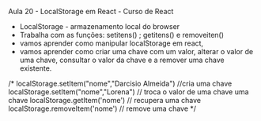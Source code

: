 Aula 20 - LocalStorage em React - Curso de React 

- LocalStorage - armazenamento local do browser
- Trabalha com as funções: setitens() ; getitens() e removeiten()
- vamos aprender como manipular localStorage em react,  
- vamos aprender como criar uma chave com um valor, alterar o valor de uma chave, consultar o valor da chave e a remover uma chave existente.

/* 
  localStorage.setItem("nome","Darcisio Almeida") //cria uma chave
  localStorage.setItem("nome","Lorena") // troca o valor de uma chave uma chave
  localStorage.getItem('nome') // recupera uma chave
  localStorage.removeItem('nome') // remove uma chave
*/
